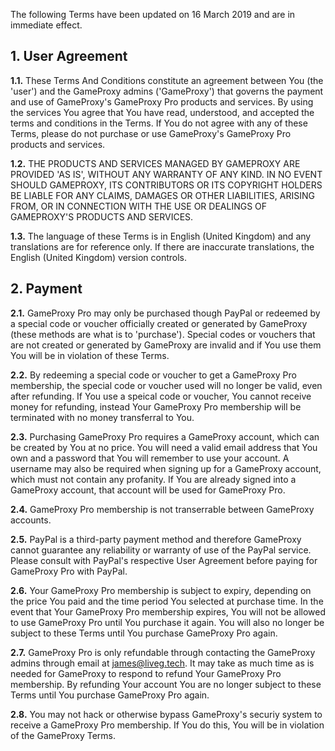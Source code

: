 The following Terms have been updated on 16 March 2019 and are in immediate effect.

## 1. User Agreement
**1.1.** These Terms And Conditions constitute an agreement between You (the 'user') and the GameProxy admins ('GameProxy') that governs the payment and use of GameProxy's GameProxy Pro products and services. By using the services You agree that You have read, understood, and accepted the terms and conditions in the Terms. If You do not agree with any of these Terms, please do not purchase or use GameProxy's GameProxy Pro products and services.

**1.2.** THE PRODUCTS AND SERVICES MANAGED BY GAMEPROXY ARE PROVIDED 'AS IS', WITHOUT ANY WARRANTY OF ANY KIND. IN NO EVENT SHOULD GAMEPROXY, ITS CONTRIBUTORS OR ITS COPYRIGHT HOLDERS BE LIABLE FOR ANY CLAIMS, DAMAGES OR OTHER LIABILITIES, ARISING FROM, OR IN CONNECTION WITH THE USE OR DEALINGS OF GAMEPROXY'S PRODUCTS AND SERVICES.

**1.3.** The language of these Terms is in English (United Kingdom) and any translations are for reference only. If there are inaccurate translations, the English (United Kingdom) version controls.

## 2. Payment
**2.1.** GameProxy Pro may only be purchased though PayPal or redeemed by a special code or voucher officially created or generated by GameProxy (these methods are what is to 'purchase'). Special codes or vouchers that are not created or generated by GameProxy are invalid and if You use them You will be in violation of these Terms.

**2.2.** By redeeming a special code or voucher to get a GameProxy Pro membership, the special code or voucher used will no longer be valid, even after refunding. If You use a speical code or voucher, You cannot receive money for refunding, instead Your GameProxy Pro membership will be terminated with no money transferral to You.

**2.3.** Purchasing GameProxy Pro requires a GameProxy account, which can be created by You at no price. You will need a valid email address that You own and a password that You will remember to use your account. A username may also be required when signing up for a GameProxy account, which must not contain any profanity. If You are already signed into a GameProxy account, that account will be used for GameProxy Pro.

**2.4.** GameProxy Pro membership is not transerrable between GameProxy accounts.

**2.5.** PayPal is a third-party payment method and therefore GameProxy cannot guarantee any reliability or warranty of use of the PayPal service. Please consult with PayPal's respective User Agreement before paying for GameProxy Pro with PayPal.

**2.6.** Your GameProxy Pro membership is subject to expiry, depending on the price You paid and the time period You selected at purchase time. In the event that Your GameProxy Pro membership expires, You will not be allowed to use GameProxy Pro until You purchase it again. You will also no longer be subject to these Terms until You purchase GameProxy Pro again.

**2.7.** GameProxy Pro is only refundable through contacting the GameProxy admins through email at [james@liveg.tech](mailto:james@liveg.tech). It may take as much time as is needed for GameProxy to respond to refund Your GameProxy Pro membership. By refunding Your account You are no longer subject to these Terms until You purchase GameProxy Pro again.

**2.8.** You may not hack or otherwise bypass GameProxy's securiy system to receive a GameProxy Pro membership. If You do this, You will be in violation of the GameProxy Terms.